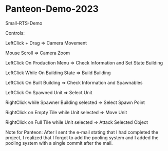 # Panteon-Demo-2023
Small-RTS-Demo

Controls:

LeftClick + Drag => Camera Movement

Mouse Scroll => Camera Zoom

LeftClick On Production Menu => Check Information and Set State Building

LeftClick While On Building State => Build Building

LeftClick On Built Building => Check Information and Spawnables

LeftClick On Spawned Unit => Select Unit

RightClick while Spawner Building selected => Select Spawn Point

RightClick on Empty Tile while Unit selected => Move Unit 

RightClick on Full Tile while Unit selected => Attack Selected Object


Note for Panteon: After I sent the e-mail stating that I had completed the project, I realized that I forgot to add the pooling system and I added the pooling system with a single commit after the mail.
